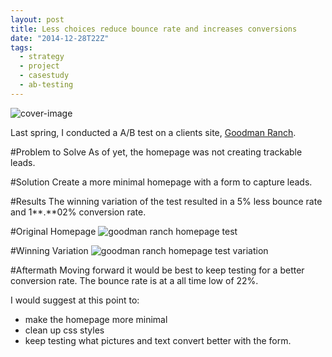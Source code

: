 ```yaml
---
layout: post
title: Less choices reduce bounce rate and increases conversions
date: "2014-12-28T22Z"
tags:
  - strategy
  - project
  - casestudy
  - ab-testing
---
```


![cover-image](/content/images/2014/12/Axis-Deer-Hunting--Fallow-Deer-Hunting---Goodman-Ranch.png)

Last spring, I conducted a A/B test on a clients site, [Goodman Ranch](https://goodmanranch.com).

#Problem to Solve
As of yet, the homepage was not creating trackable leads.

#Solution
Create a more minimal homepage with a form to capture leads.

#Results
The winning variation of the test resulted in a 5% less bounce rate and 1**.**02% conversion rate.

#Original Homepage
![goodman ranch homepage test](/content/images/2014/12/Axis-Deer-Hunting--Fallow-Deer-Hunting---Goodman-Ranch.png)

#Winning Variation
![goodman ranch homepage test variation](/content/images/2014/12/Axis-Deer-Hunting--Fallow-Deer-Hunting---Goodman-Ranch--1-.png)

#Aftermath
Moving forward it would be best to keep testing for a better conversion rate. The bounce rate is at a all time low of 22%.

I would suggest at this point to:

- make the homepage more minimal
- clean up css styles
- keep testing what pictures and text convert better with the form.
